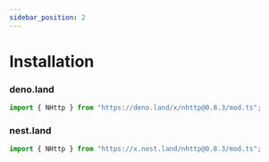 ```yaml
---
sidebar_position: 2
---
```


# Installation
### deno.land
```js
import { NHttp } from "https://deno.land/x/nhttp@0.8.3/mod.ts";
```
### nest.land
```js
import { NHttp } from "https://x.nest.land/nhttp@0.8.3/mod.ts";
```
